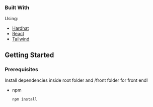 
### Built With

Using:
* [Hardhat](https://hardhat.org)
* [React](https://reactjs.org/)
* [Tailwind](https://tailwindcss.com)



<!-- GETTING STARTED -->
## Getting Started


### Prerequisites

Install dependencies inside root folder and /front folder for front end!
* npm
  ```sh
  npm install 
  ```
